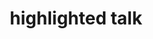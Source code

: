 ---
  title: "highlighted talk"
  desc: "Lorem ipsum dolor sit amet, consectetur adipiscing elit. Donec ut pretium ligula. Sed non mauris vitae elit malesuada faucibus eu sed ligula."
  media: Social Media
  credit_title: Producer
  credit_name: Eric Alan Donaldson
  image: "/assets/images/work/goodneighbor.jpg"
  source: "/assets/images/work/OMAR_KAT_SURPRISE.mp4"
  order: 1
---